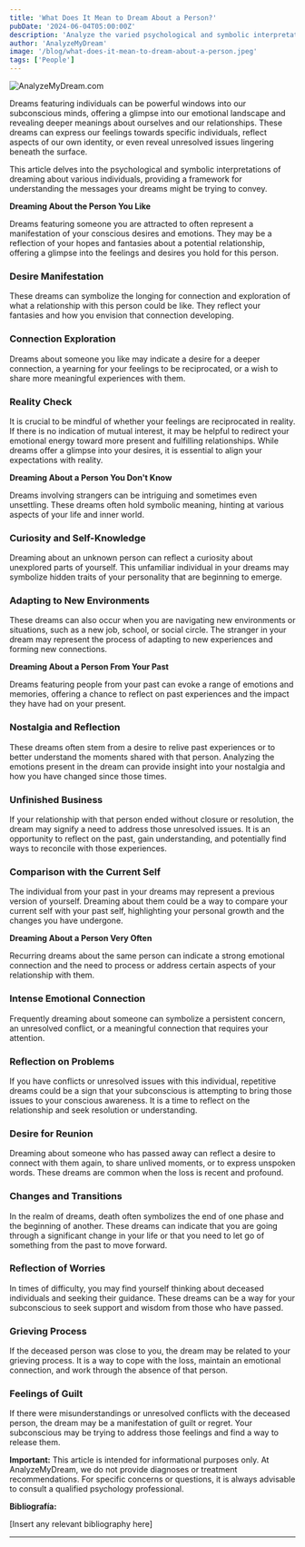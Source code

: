 ```yaml
---
title: 'What Does It Mean to Dream About a Person?'
pubDate: '2024-06-04T05:00:00Z'
description: 'Analyze the varied psychological and symbolic interpretations of dreams involving people to uncover the underlying meanings of these dreams.'
author: 'AnalyzeMyDream'
image: '/blog/what-does-it-mean-to-dream-about-a-person.jpeg'
tags: ['People']
---
```


![AnalyzeMyDream.com](/blog/what-does-it-mean-to-dream-about-a-person.jpeg)


Dreams featuring individuals can be powerful windows into our subconscious minds, offering a glimpse into our emotional landscape and revealing deeper meanings about ourselves and our relationships. These dreams can express our feelings towards specific individuals, reflect aspects of our own identity, or even reveal unresolved issues lingering beneath the surface.

This article delves into the psychological and symbolic interpretations of dreaming about various individuals, providing a framework for understanding the messages your dreams might be trying to convey.

**Dreaming About the Person You Like**

Dreams featuring someone you are attracted to often represent a manifestation of your conscious desires and emotions. They may be a reflection of your hopes and fantasies about a potential relationship, offering a glimpse into the feelings and desires you hold for this person.

### Desire Manifestation

These dreams can symbolize the longing for connection and exploration of what a relationship with this person could be like. They reflect your fantasies and how you envision that connection developing.

### Connection Exploration

Dreams about someone you like may indicate a desire for a deeper connection, a yearning for your feelings to be reciprocated, or a wish to share more meaningful experiences with them.

### Reality Check

It is crucial to be mindful of whether your feelings are reciprocated in reality. If there is no indication of mutual interest, it may be helpful to redirect your emotional energy toward more present and fulfilling relationships. While dreams offer a glimpse into your desires, it is essential to align your expectations with reality.

**Dreaming About a Person You Don't Know**

Dreams involving strangers can be intriguing and sometimes even unsettling. These dreams often hold symbolic meaning, hinting at various aspects of your life and inner world.

### Curiosity and Self-Knowledge

Dreaming about an unknown person can reflect a curiosity about unexplored parts of yourself. This unfamiliar individual in your dreams may symbolize hidden traits of your personality that are beginning to emerge.

### Adapting to New Environments

These dreams can also occur when you are navigating new environments or situations, such as a new job, school, or social circle. The stranger in your dream may represent the process of adapting to new experiences and forming new connections.

**Dreaming About a Person From Your Past**

Dreams featuring people from your past can evoke a range of emotions and memories, offering a chance to reflect on past experiences and the impact they have had on your present.

### Nostalgia and Reflection

These dreams often stem from a desire to relive past experiences or to better understand the moments shared with that person. Analyzing the emotions present in the dream can provide insight into your nostalgia and how you have changed since those times.

### Unfinished Business

If your relationship with that person ended without closure or resolution, the dream may signify a need to address those unresolved issues. It is an opportunity to reflect on the past, gain understanding, and potentially find ways to reconcile with those experiences.

### Comparison with the Current Self

The individual from your past in your dreams may represent a previous version of yourself. Dreaming about them could be a way to compare your current self with your past self, highlighting your personal growth and the changes you have undergone.

**Dreaming About a Person Very Often**

Recurring dreams about the same person can indicate a strong emotional connection and the need to process or address certain aspects of your relationship with them.

### Intense Emotional Connection

Frequently dreaming about someone can symbolize a persistent concern, an unresolved conflict, or a meaningful connection that requires your attention. 

### Reflection on Problems

If you have conflicts or unresolved issues with this individual, repetitive dreams could be a sign that your subconscious is attempting to bring those issues to your conscious awareness. It is a time to reflect on the relationship and seek resolution or understanding.

### Desire for Reunion

Dreaming about someone who has passed away can reflect a desire to connect with them again, to share unlived moments, or to express unspoken words. These dreams are common when the loss is recent and profound.

### Changes and Transitions

In the realm of dreams, death often symbolizes the end of one phase and the beginning of another. These dreams can indicate that you are going through a significant change in your life or that you need to let go of something from the past to move forward.

### Reflection of Worries

In times of difficulty, you may find yourself thinking about deceased individuals and seeking their guidance. These dreams can be a way for your subconscious to seek support and wisdom from those who have passed.

### Grieving Process

If the deceased person was close to you, the dream may be related to your grieving process. It is a way to cope with the loss, maintain an emotional connection, and work through the absence of that person.

### Feelings of Guilt

If there were misunderstandings or unresolved conflicts with the deceased person, the dream may be a manifestation of guilt or regret. Your subconscious may be trying to address those feelings and find a way to release them.

**Important:** This article is intended for informational purposes only. At AnalyzeMyDream, we do not provide diagnoses or treatment recommendations. For specific concerns or questions, it is always advisable to consult a qualified psychology professional. 

**Bibliografía:**

[Insert any relevant bibliography here]

---